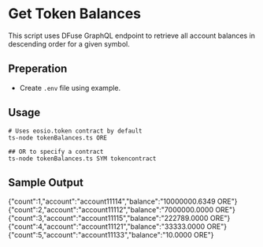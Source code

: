 # Get Token Balances
This script uses DFuse GraphQL endpoint to retrieve all account balances in descending order for a given symbol.

## Preperation
- Create `.env` file using example.
## Usage
    # Uses eosio.token contract by default
    ts-node tokenBalances.ts ORE

    ## OR to specify a contract
    ts-node tokenBalances.ts SYM tokencontract

## Sample Output
{"count":1,"account":"account11114","balance":"10000000.6349 ORE"}
{"count":2,"account":"account11112","balance":"7000000.0000 ORE"}
{"count":3,"account":"account11115","balance":"222789.0000 ORE"}
{"count":4,"account":"account11121","balance":"33333.0000 ORE"}
{"count":5,"account":"account11133","balance":"10.0000 ORE"}